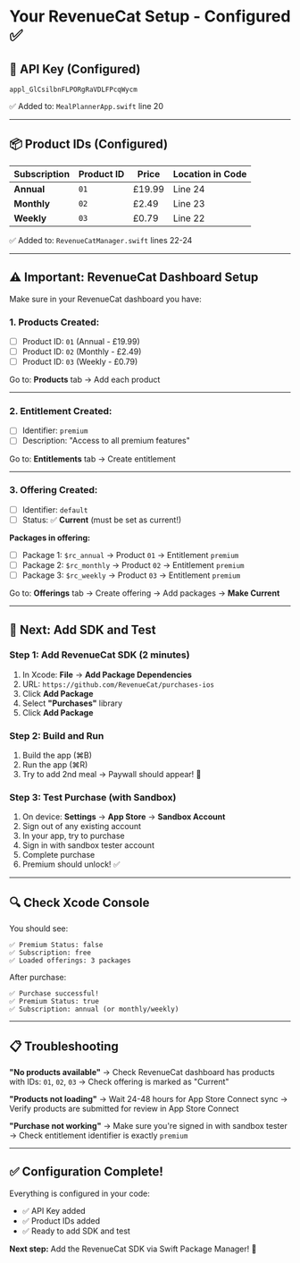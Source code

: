 # Your RevenueCat Setup - Configured ✅

## 🔑 API Key (Configured)
```
appl_GlCsilbnFLPORgRaVDLFPcqWycm
```
✅ Added to: `MealPlannerApp.swift` line 20

---

## 📦 Product IDs (Configured)

| Subscription | Product ID | Price | Location in Code |
|--------------|------------|-------|------------------|
| **Annual** | `01` | £19.99 | Line 24 |
| **Monthly** | `02` | £2.49 | Line 23 |
| **Weekly** | `03` | £0.79 | Line 22 |

✅ Added to: `RevenueCatManager.swift` lines 22-24

---

## ⚠️ Important: RevenueCat Dashboard Setup

Make sure in your RevenueCat dashboard you have:

### **1. Products Created:**
- [ ] Product ID: `01` (Annual - £19.99)
- [ ] Product ID: `02` (Monthly - £2.49)
- [ ] Product ID: `03` (Weekly - £0.79)

Go to: **Products** tab → Add each product

---

### **2. Entitlement Created:**
- [ ] Identifier: `premium`
- [ ] Description: "Access to all premium features"

Go to: **Entitlements** tab → Create entitlement

---

### **3. Offering Created:**
- [ ] Identifier: `default`
- [ ] Status: ✅ **Current** (must be set as current!)

**Packages in offering:**
- [ ] Package 1: `$rc_annual` → Product `01` → Entitlement `premium`
- [ ] Package 2: `$rc_monthly` → Product `02` → Entitlement `premium`
- [ ] Package 3: `$rc_weekly` → Product `03` → Entitlement `premium`

Go to: **Offerings** tab → Create offering → Add packages → **Make Current**

---

## 🧪 Next: Add SDK and Test

### **Step 1: Add RevenueCat SDK (2 minutes)**
1. In Xcode: **File** → **Add Package Dependencies**
2. URL: `https://github.com/RevenueCat/purchases-ios`
3. Click **Add Package**
4. Select **"Purchases"** library
5. Click **Add Package**

### **Step 2: Build and Run**
1. Build the app (⌘B)
2. Run the app (⌘R)
3. Try to add 2nd meal → Paywall should appear! 🎉

### **Step 3: Test Purchase (with Sandbox)**
1. On device: **Settings** → **App Store** → **Sandbox Account**
2. Sign out of any existing account
3. In your app, try to purchase
4. Sign in with sandbox tester account
5. Complete purchase
6. Premium should unlock! ✅

---

## 🔍 Check Xcode Console

You should see:
```
✅ Premium Status: false
✅ Subscription: free
✅ Loaded offerings: 3 packages
```

After purchase:
```
✅ Purchase successful!
✅ Premium Status: true
✅ Subscription: annual (or monthly/weekly)
```

---

## 📋 Troubleshooting

**"No products available"**
→ Check RevenueCat dashboard has products with IDs: `01`, `02`, `03`
→ Check offering is marked as "Current"

**"Products not loading"**
→ Wait 24-48 hours for App Store Connect sync
→ Verify products are submitted for review in App Store Connect

**"Purchase not working"**
→ Make sure you're signed in with sandbox tester
→ Check entitlement identifier is exactly `premium`

---

## ✅ Configuration Complete!

Everything is configured in your code:
- ✅ API Key added
- ✅ Product IDs added
- ✅ Ready to add SDK and test

**Next step:** Add the RevenueCat SDK via Swift Package Manager! 🚀

